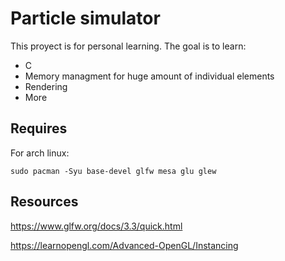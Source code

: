 # Particle simulator

This proyect is for personal learning.
The goal is to learn:
  - C 
  - Memory managment for huge amount of individual elements
  - Rendering
  - More

## Requires

For arch linux:
```
sudo pacman -Syu base-devel glfw mesa glu glew
```

## Resources

https://www.glfw.org/docs/3.3/quick.html

https://learnopengl.com/Advanced-OpenGL/Instancing
